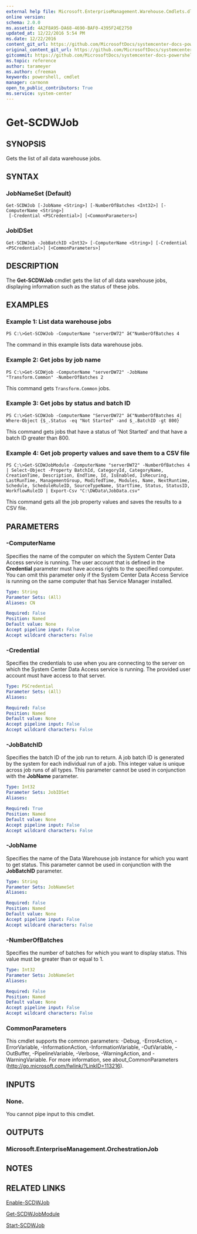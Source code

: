 ```yaml
---
external help file: Microsoft.EnterpriseManagement.Warehouse.Cmdlets.dll-Help.xml
online version: 
schema: 2.0.0
ms.assetid: 4A2F8A95-DA68-4690-BAF0-4395F24E2750
updated_at: 12/22/2016 5:54 PM
ms.date: 12/22/2016
content_git_url: https://github.com/MicrosoftDocs/systemcenter-docs-powershell/blob/live/systemcenter-cmdlets/SystemCenter2016/ServiceManagerDataWarehouse/vlatest/Get-SCDWJob.md
original_content_git_url: https://github.com/MicrosoftDocs/systemcenter-docs-powershell/blob/live/systemcenter-cmdlets/SystemCenter2016/ServiceManagerDataWarehouse/vlatest/Get-SCDWJob.md
gitcommit: https://github.com/MicrosoftDocs/systemcenter-docs-powershell/blob/17c3a51bd892aad46c731d9f381f0704b4815004/systemcenter-cmdlets/SystemCenter2016/ServiceManagerDataWarehouse/vlatest/Get-SCDWJob.md
ms.topic: reference
author: tarameyer
ms.author: cfreeman
keywords: powershell, cmdlet
manager: carmonm
open_to_public_contributors: True
ms.service: system-center
---
```


# Get-SCDWJob

## SYNOPSIS
Gets the list of all data warehouse jobs.

## SYNTAX

### JobNameSet (Default)
```
Get-SCDWJob [-JobName <String>] [-NumberOfBatches <Int32>] [-ComputerName <String>]
 [-Credential <PSCredential>] [<CommonParameters>]
```

### JobIDSet
```
Get-SCDWJob -JobBatchID <Int32> [-ComputerName <String>] [-Credential <PSCredential>] [<CommonParameters>]
```

## DESCRIPTION
The **Get-SCDWJob** cmdlet gets the list of all data warehouse jobs, displaying information such as the status of these jobs.

## EXAMPLES

### Example 1: List data warehouse jobs
```
PS C:\>Get-SCDWJob -ComputerName "serverDW72" â€"NumberOfBatches 4
```

The command in this example lists data warehouse jobs.

### Example 2: Get jobs by job name
```
PS C:\>Get-SCDWjob -ComputerName "serverDW72" -JobName "Transform.Common" -NumberOfBatches 2
```

This command gets `Transform.Common` jobs.

### Example 3: Get jobs by status and batch ID
```
PS C:\>Get-SCDWJob -ComputerName "ServerDW72" â€"NumberOfBatches 4| Where-Object {$_.Status -eq "Not Started" -and $_.BatchID -gt 800}
```

This command gets jobs that have a status of 'Not Started' and that have a batch ID greater than 800.

### Example 4: Get job property values and save them to a CSV file
```
PS C:\>Get-SCDWJobModule -ComputerName "serverDW72" -NumberOfBatches 4 | Select-Object -Property BatchId, CategoryId, CategoryName, CreationTime, Description, EndTime, Id, IsEnabled, IsRecuring, LastRunTime, ManagementGroup, ModifedTime, Modules, Name, NextRuntime, Schedule, ScheduleRuleID, SourceTypeName, StartTime, Status, StatusID, WorkflowRuleID | Export-Csv "C:\DWData\JobData.csv"
```

This command gets all the job property values and saves the results to a CSV file.

## PARAMETERS

### -ComputerName
Specifies the name of the computer on which the System Center Data Access service is running.
The user account that is defined in the **Credential** parameter must have access rights to the specified computer.
You can omit this parameter only if the System Center Data Access Service is running on the same computer that has Service Manager installed.

```yaml
Type: String
Parameter Sets: (All)
Aliases: CN

Required: False
Position: Named
Default value: None
Accept pipeline input: False
Accept wildcard characters: False
```

### -Credential
Specifies the credentials to use when you are connecting to the server on which the System Center Data Access service is running.
The provided user account must have access to that server.

```yaml
Type: PSCredential
Parameter Sets: (All)
Aliases: 

Required: False
Position: Named
Default value: None
Accept pipeline input: False
Accept wildcard characters: False
```

### -JobBatchID
Specifies the batch ID of the job run to return.
A job batch ID is generated by the system for each individual run of a job.
This integer value is unique across job runs of all types.
This parameter cannot be used in conjunction with the **JobName** parameter.

```yaml
Type: Int32
Parameter Sets: JobIDSet
Aliases: 

Required: True
Position: Named
Default value: None
Accept pipeline input: False
Accept wildcard characters: False
```

### -JobName
Specifies the name of the Data Warehouse job instance for which you want to get status.
This parameter cannot be used in conjunction with the **JobBatchID** parameter.

```yaml
Type: String
Parameter Sets: JobNameSet
Aliases: 

Required: False
Position: Named
Default value: None
Accept pipeline input: False
Accept wildcard characters: False
```

### -NumberOfBatches
Specifies the number of batches for which you want to display status.
This value must be greater than or equal to 1.

```yaml
Type: Int32
Parameter Sets: JobNameSet
Aliases: 

Required: False
Position: Named
Default value: None
Accept pipeline input: False
Accept wildcard characters: False
```

### CommonParameters
This cmdlet supports the common parameters: -Debug, -ErrorAction, -ErrorVariable, -InformationAction, -InformationVariable, -OutVariable, -OutBuffer, -PipelineVariable, -Verbose, -WarningAction, and -WarningVariable. For more information, see about_CommonParameters (http://go.microsoft.com/fwlink/?LinkID=113216).

## INPUTS

### None.
You cannot pipe input to this cmdlet.

## OUTPUTS

### Microsoft.EnterpriseManagement.OrchestrationJob

## NOTES

## RELATED LINKS

[Enable-SCDWJob](xref:SystemCenter2016/ServiceManagerDataWarehouse/vlatest/Enable-SCDWJob.md)

[Get-SCDWJobModule](xref:SystemCenter2016/ServiceManagerDataWarehouse/vlatest/Get-SCDWJobModule.md)

[Start-SCDWJob](xref:SystemCenter2016/ServiceManagerDataWarehouse/vlatest/Start-SCDWJob.md)

